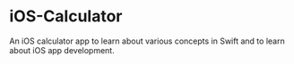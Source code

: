 # iOS-Calculator
An iOS calculator app to learn about various concepts in Swift and to learn about iOS app development.
